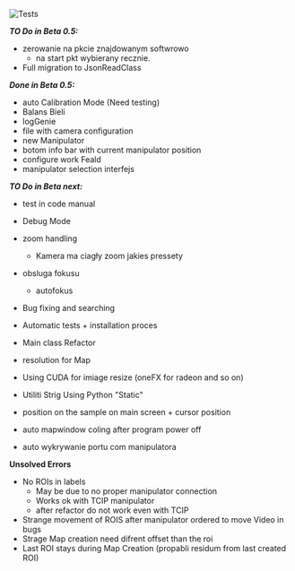 ![Tests](https://github.com/KrOlech/Magisterka/actions/workflows/tests.yml/badge.svg)

***TO Do in Beta 0.5:***

- zerowanie na pkcie znajdowanym softwrowo
   - na start pkt wybierany recznie.
- Full migration to JsonReadClass

***Done in Beta 0.5:***
- auto Calibration Mode (Need testing)
- Balans Bieli
- logGenie
- file with camera configuration
- new Manipulator
- botom info bar with current manipulator position
- configure work Feald
- manipulator selection interfejs

***TO Do in Beta next:***

- test in code manual

- Debug Mode

- zoom handling
  - Kamera ma ciagły zoom jakies pressety

- obsluga fokusu
  - autofokus

- Bug fixing and searching

- Automatic tests + installation proces

- Main class Refactor

- resolution for Map

- Using CUDA for imiage resize (oneFX for radeon and so on)

- Utiliti Strig Using Python "Static"

- position on the sample on main screen + cursor position

- auto mapwindow coling after program power off

- auto wykrywanie portu com manipulatora

**Unsolved Errors**

- No ROIs in labels
  - May be due to no proper manipulator connection
  - Works ok with TCIP manipulator
  - after refactor do not work even with TCIP
- Strange movement of ROIS after manipulator ordered to move Video in bugs
- Strage Map creation need difrent offset than the roi
- Last ROI stays during Map Creation (propabli residum from last created ROI)
